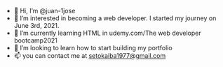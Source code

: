 - 👋 Hi, I’m @juan-1jose
- 👀 I’m interested in becoming a web developer. I started my journey on June 3rd, 2021.
- 🌱 I’m currently learning HTML in udemy.com/The web developer bootcamp2021
- 💞️ I’m looking to learn how to start building my portfolio
- 📫 you can contact me at setokaiba1977@gmail.com

<!---
juan-1jose/juan-1jose is a ✨ special ✨ repository because its `README.md` (this file) appears on your GitHub profile.
You can click the Preview link to take a look at your changes.
--->
